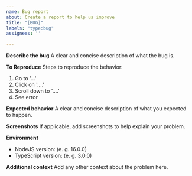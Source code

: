 ```yaml
---
name: Bug report
about: Create a report to help us improve
title: "[BUG]"
labels: "type:bug"
assignees: ''

---
```


**Describe the bug**
A clear and concise description of what the bug is.

**To Reproduce**
Steps to reproduce the behavior:
1. Go to '...'
2. Click on '....'
3. Scroll down to '....'
4. See error

**Expected behavior**
A clear and concise description of what you expected to happen.

**Screenshots**
If applicable, add screenshots to help explain your problem.

**Environment**
- NodeJS version: (e. g. 16.0.0)
- TypeScript version: (e. g. 3.0.0)

**Additional context**
Add any other context about the problem here.
